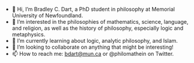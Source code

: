 - 👋 Hi, I’m Bradley C. Dart, a PhD student in philosophy at Memorial University of Newfoundland.
- 👀 I’m interested in the philosophies of mathematics, science, language, and religion, as well as the history of philosophy, especially logic and metaphysics.
- 🌱 I’m currently learning about logic, analytic philosophy, and Islam.
- 💞️ I’m looking to collaborate on anything that might be interesting!
- 📫 How to reach me: bdart@mun.ca or @philomathein on Twitter.

<!---
braddart/braddart is a ✨ special ✨ repository because its `README.md` (this file) appears on your GitHub profile.
You can click the Preview link to take a look at your changes.
--->
